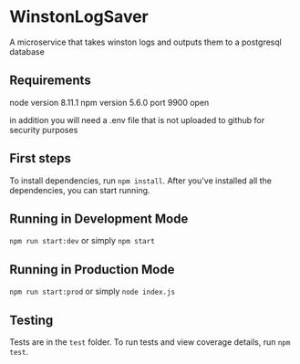 # WinstonLogSaver
A microservice that takes winston logs and outputs them to a postgresql database

## Requirements
node version 8.11.1
npm version 5.6.0
port 9900 open

in addition you will need a .env file that is not uploaded to github for security purposes

## First steps
To install dependencies, run `npm install`. After you've installed all the
dependencies, you can start running.

## Running in Development Mode
`npm run start:dev`
or simply `npm start`

## Running in Production Mode
`npm run start:prod`
or simply `node index.js`

## Testing
Tests are in the `test` folder. To run tests and view coverage details, run
`npm test`.
